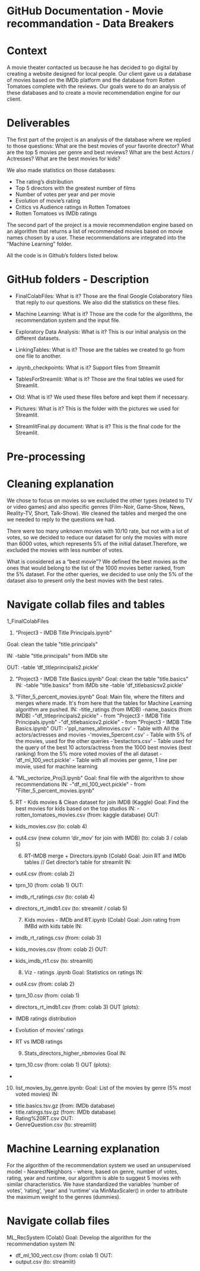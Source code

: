 # GitHub Documentation - Movie recommandation - Data Breakers


# Context 

A movie theater contacted us because he has decided to go digital by creating a website designed for local people.
Our client gave us a database of movies based on the IMDb platform and the database from Rotten Tomatoes complete with the reviews. Our goals were to do an analysis of these databases and to create a movie recommendation engine for our client.  

# Deliverables 
The first part of the project is an analysis of the database where we replied to those questions:
What are the best movies of your favorite director?
What are the top 5 movies per genre and best reviews?
What are the best Actors / Actresses?
What are the best movies for kids?

We also made statistics on those databases:
- The rating’s distribution
- Top 5 directors with the greatest number of films
- Number of votes per year and per movie
- Evolution of movie’s rating
- Critics vs Audience ratings in Rotten Tomatoes
- Rotten Tomatoes vs IMDb ratings
 
The second part of the project is a movie recommendation engine based on an algorithm that returns a list of recommended movies based on movie names chosen by a user. These recommendations are integrated into the “Machine Learning” folder.

All the code is in Github’s folders listed below. 

# GitHub folders - Description 

- FinalColabFiles: What is it? Those are the final Google Colaboratory files that reply to our questions. We also did the statistics on these files. 

- Machine Learning: What is it?  Those are the code for the algorithms, the recommendation system and the input file.

- Exploratory Data Analysis: What is it? This is our initial analysis on the different datasets. 

- LinkingTables: What is it? Those are the tables we created to go from one file to another. 

- .ipynb_checkpoints: What is it? Support files from Streamlit

- TablesForStreamlit: What is it? Those are the final tables we used for Streamlit.

- Old: What is it? We used these files before and kept them if necessary. 

- Pictures: What is it? This is the folder with the pictures we used for Streamlit.

- StreamlitFinal.py document: What is it? This is the final code for the Streamlit. 

# Pre-processing 

# Cleaning explanation
We chose to focus on movies so we excluded the other types (related to TV or video games) and also specific genres (Film-Noir, Game-Show, News, Reality-TV, Short, Talk-Show). 
We cleaned the tables and merged the one we needed to reply to the questions we had.

There were too many unknown movies with 10/10 rate, but not with a lot of votes, so we decided to reduce our dataset for only the movies with more than 6000 votes, which represents 5% of the initial dataset.Therefore, we excluded the movies with less number of votes. 

What is considered as a “best movie”? We defined the best movies as the ones that would belong to the list of the 1000 movies better ranked, from the 5% dataset. 
For the other queries, we decided to use only the 5% of the dataset also to present only the best movies with the best rates. 

# Navigate collab files and tables
1_FinalColabFiles

  1) “Project3 - IMDB Title Principals.ipynb”

Goal: clean the table "title.principals"

IN:
-table "title.principals" from IMDb site

OUT:
-table ‘df_titleprincipals2.pickle’

  2) "Project3 - IMDB Title Basics.ipynb"
Goal: clean the table "title.basics"
IN:
-table "title.basics" from IMDb site
-table 'df_titlebasicsv2.pickle'

  3) "Filter_5_percent_movies.ipynb"
Goal: Main file, where the filters and merges where made. It's from here that the tables for Machine Learning algorithm are pushed.
IN:
-title_ratings (from IMDB)
-name_basics (from IMDB)
-"df_titleprincipals2.pickle" - from "Project3 - IMDB Title Principals.ipynb"
-"df_titlebasicsv2.pickle" - from "Project3 - IMDB Title Basics.ipynb"
OUT:
-'ppl_names_allmovies.csv' - Table with All the actors/actresses and movies
-'movies_5percent.csv' - Table with 5% of the movies, used for the other queries
-'bestactors.csv' - Table used for the query of the best 10 actors/actress from the 1000 best movies (best ranking) from the 5% more voted movies of the all dataset
-'df_ml_100_vect.pickle' - Table with all movies per genre, 1 line per movie, used for machine learning

  4) "ML_vectorize_Proj3.ipynb"
Goal: final file with the algorithm to show recommendations
IN:
-"df_ml_100_vect.pickle" - from "Filter_5_percent_movies.ipynb"

  5) RT - Kids movies & Clean dataset for join IMDB (Kaggle)
Goal: Find the best movies for kids based on the top studios
IN: 
-rotten_tomatoes_movies.csv (from: kaggle database)
OUT: 
- kids_movies.csv (to: colab 4)
- out4.csv (new column ‘dir_mov’ for join with IMDB) (to: colab 3 / colab 5)

  6) RT-IMDB merge + Directors.ipynb (Colab)
Goal: Join RT and IMDb tables // Get director’s table for streamlit 
IN: 
- out4.csv (from: colab 2)
- tprn_10 (from: colab 1)
OUT: 
- imdb_rt_ratings.csv (to: colab 4)
- directors_rt_imdb1.csv (to: streamlit / colab 5)

  7) Kids movies - IMDb and RT.ipynb (Colab)
Goal: Join rating from IMBd with kids table
IN: 
- imdb_rt_ratings.csv (from: colab 3)
- kids_movies.csv (from: colab 2)
OUT: 
- kids_imdb_rt1.csv (to: streamlit)

  8) Viz - ratings .ipynb
Goal: Statistics on ratings
IN: 
- out4.csv (from: colab 2)
- tprn_10.csv (from: colab 1)
- directors_rt_imdb1.csv (from: colab 3)
OUT (plots):
- IMDB ratings distribution 
- Evolution of movies’ ratings
- RT vs IMDB ratings

  9) Stats_directors_higher_nbmovies
Goal
IN:
- tprn_10.csv (from: colab 1)
OUT (plots):
- 

  10) list_movies_by_genre.ipynb:
Goal: List of the movies by genre (5% most voted movies)
IN: 
- title.basics.tsv.gz (from: IMDb database)
- title.ratings.tsv.gz (from: IMDb database)
- Rating%20RT.csv
OUT:
- GenreQuestion.csv (to: streamlit)
 
 
# Machine Learning explanation
For the algorithm of the recommendation system we used an unsupervised model - NearestNeighbors - where, based on genre, number of votes, rating, year and runtime, our algorithm is able to suggest 5 movies with similar characteristics. 
We have standardized the variables ‘number of votes’, ‘rating’, ‘year’ and ‘runtime’ via MinMaxScaler() in order to attribute the maximum weight to the genres (dummies).


# Navigate collab files
ML_RecSystem (Colab)
Goal: Develop the algorithm for the recommendation system
IN: 
- df_ml_100_vect.csv (from: colab 1)
OUT: 
- output.csv (to: streamlit)

